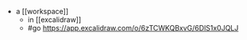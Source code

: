 - a [[workspace]]
  - in [[excalidraw]]
  - #go https://app.excalidraw.com/o/6zTCWKQBxvG/6DlS1x0JQLJ
